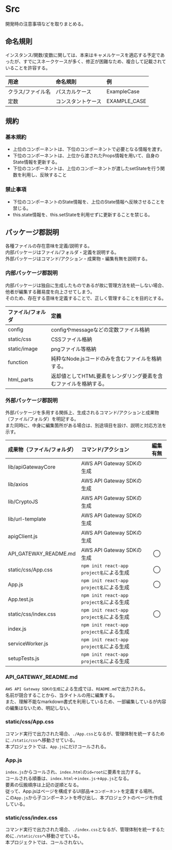 # Src

開発時の注意事項などを取りまとめる。

## 命名規則

インスタンス/関数/変数に関しては、本来はキャメルケースを適応する予定であったが、すでにスネークケースが多く、修正が困難なため、複合して記載されていることを許容する。

| 用途 | 命名規則 | 例 |
| :--- | :--- | :--- |
| クラス/ファイル名 | パスカルケース | ExampleCase |
| 定数 | コンスタントケース | EXAMPLE_CASE |

## 規約

### 基本規約

- 上位のコンポーネントは、下位のコンポーネントで必要となる情報を渡す。
- 下位のコンポーネントは、上位から渡されたProps情報を用いて、自身のState情報を更新する。
- 下位のコンポーネントは、上位のコンポーネントが渡したsetStateを行う関数を利用し、反映すること

### 禁止事項

- 下位のコンポーネントのState情報を、上位のState情報へ反映させることを禁じる。
- this.state情報を、this.setStateを利用せずに更新することを禁じる。

## パッケージ郡説明

各種ファイルの存在意味を定義/説明する。  
内部パッケージはファイル/フォルダ・定義を説明する。  
外部パッケージはコマンド/アクション・成果物・編集有無を説明する。

### 内部パッケージ郡説明

内部パッケージは独自に生成したものであるが故に管理方法を統一しない場合、他者が編集する難易度を向上させてしまう。  
そのため、存在する意味を定義することで、正しく管理することを目的とする。

| ファイル/フォルダ | 定義 |
| :--- | :--- |
| config | configやmessageなどの定数ファイル格納 |
| static/css | CSSファイル格納 |
| static/image | pngファイル等格納 |
| function | 純粋なNode.jsコードのみを含むファイルを格納する。 |
| html_parts | 返却値としてHTML要素をレンダリング要素を含むファイルを格納する。 |

### 外部パッケージ郡説明

外部パッケージを多用する関係上、生成されるコマンド/アクションと成果物（ファイル/フォルダ）を明記する。  
また同時に、中身に編集箇所がある場合は、別途項目を設け、説明と対応方法を示す。

| 成果物（ファイル/フォルダ） | コマンド/アクション | 編集有無 |
| :--- | :--- | :---: |
| lib/apiGatewayCore | AWS API Gateway SDKの生成 |  |
| lib/axios | AWS API Gateway SDKの生成 |  |
| lib/CryptoJS | AWS API Gateway SDKの生成 |  |
| lib/url-template | AWS API Gateway SDKの生成 |  |
| apigClient.js | AWS API Gateway SDKの生成 |  |
| API_GATEWAY_README.md | AWS API Gateway SDKの生成 | ◯ |
| static/css/App.css | `npm init react-app project名`による生成 | ◯ |
| App.js | `npm init react-app project名`による生成 | ◯ |
| App.test.js | `npm init react-app project名`による生成 |  |
| static/css/index.css | `npm init react-app project名`による生成 | ◯ |
| index.js | `npm init react-app project名`による生成 |  |
| serviceWorker.js | `npm init react-app project名`による生成 |  |
| setupTests.js | `npm init react-app project名`による生成 |  |

### API_GATEWAY_README.md

`AWS API Gateway SDKの生成`による生成では、`README.md`で出力される。  
名前が競合することから、当タイトルの用に編集する。  
また、理解不能なmarkdown書式を利用しているため、一部編集しているが内容の編集はないため、明記しない。

### static/css/App.css

コマンド実行で出力された場合、`./App.css`となるが、管理体制を統一するために`./static/css`へ移動させている。  
本プロジェクトでは、`App.js`にだけコールされる。

### App.js

`index.js`からコールされ、`index.html`の`id=root`に要素を出力する。  
コールされる順番は、`index.html`→`index.js`→`App.js`となる。  
要素の伝搬順序は上記の逆順となる。  
従って、App.jsはページを構成するUI部品⇒`コンポーネント`を定義する場所。  
この`App.js`から子コンポーネントを呼び出し、本プロジェクトのページを作成している。

### static/css/index.css

コマンド実行で出力された場合、`./index.css`となるが、管理体制を統一するために`./static/css`へ移動させている。  
本プロジェクトでは、コールされない。
